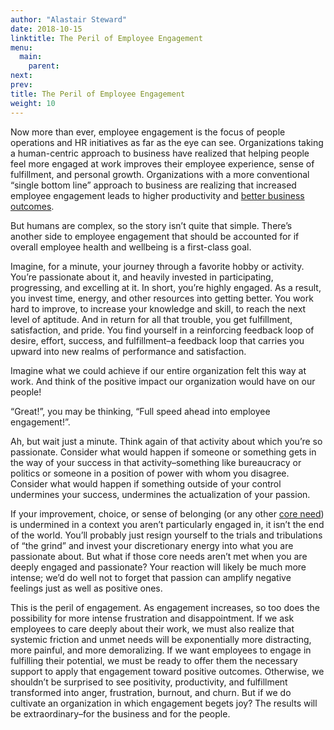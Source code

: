```yaml
---
author: "Alastair Steward"
date: 2018-10-15
linktitle: The Peril of Employee Engagement
menu:
  main:
    parent:
next:
prev:
title: The Peril of Employee Engagement
weight: 10
---
```


Now more than ever, employee engagement is the focus of people operations and HR initiatives as far as the eye can see. Organizations taking a human-centric approach to business have realized that helping people feel more engaged at work improves their employee experience, sense of fulfillment, and personal growth. Organizations with a more conventional “single bottom line” approach to business are realizing that increased employee engagement leads to higher productivity and [better business outcomes](https://www.cultureamp.com/resources/guides/foundation-guides/why-employee-engagement-matters.html).

But humans are complex, so the story isn’t quite that simple. There’s another side to employee engagement that should be accounted for if overall employee health and wellbeing is a first-class goal. 

Imagine, for a minute, your journey through a favorite hobby or activity. You’re passionate about it, and heavily invested in participating, progressing, and excelling at it. In short, you’re highly engaged. As a result, you invest time, energy, and other resources into getting better. You work hard to improve, to increase your knowledge and skill, to reach the next level of aptitude. And in return for all that trouble, you get fulfillment, satisfaction, and pride. You find yourself in a reinforcing feedback loop of desire, effort, success, and fulfillment–a feedback loop that carries you upward into new realms of performance and satisfaction. 

Imagine what we could achieve if our entire organization felt this way at work. And think of the positive impact our organization would have on our people! 

“Great!”, you may be thinking, “Full speed ahead into employee engagement!”.

Ah, but wait just a minute. Think again of that activity about which you’re so passionate. Consider what would happen if someone or something gets in the way of your success in that activity–something like bureaucracy or politics or someone in a position of power with whom you disagree. Consider what would happen if something outside of your control undermines your success, undermines the actualization of your passion.

If your improvement, choice, or sense of belonging (or any other [core need](https://www.palomamedina.com/biceps/)) is undermined in a context you aren’t particularly engaged in, it isn’t the end of the world. You’ll probably just resign yourself to the trials and tribulations of “the grind” and invest your discretionary energy into what you are passionate about. But what if those core needs aren’t met when you are deeply engaged and passionate? Your reaction will likely be much more intense; we’d do well not to forget that passion can amplify negative feelings just as well as positive ones. 

This is the peril of engagement. As engagement increases, so too does the possibility for more intense frustration and disappointment. If we ask employees to care deeply about their work, we must also realize that systemic friction and unmet needs will be exponentially more distracting, more painful, and more demoralizing. If we want employees to engage in fulfilling their potential, we must be ready to offer them the necessary support to apply that engagement toward positive outcomes. Otherwise, we shouldn’t be surprised to see positivity, productivity, and fulfillment transformed into anger, frustration, burnout, and churn. But if we do cultivate an organization in which engagement begets joy? The results will be extraordinary–for the business and for the people.